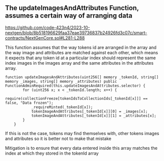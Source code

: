 ## The updateImagesAndAttributes Function, assumes a certain way of arranging data 

https://github.com/code-423n4/2023-10-nextgen/blob/8b518196629faa37eae39736837b24926fd3c07c/smart-contracts/NextGenCore.sol#L281-L288

This function assumes that the way tokens id are arranged in the array and the way image and attributes are matched against each other, which means it expects that any token id at a particular index should represent the same index images in the images array and the same attributes in the attributes array.

```solidity
function updateImagesAndAttributes(uint256[] memory _tokenId, string[] memory _images, string[] memory _attributes) public FunctionAdminRequired(this.updateImagesAndAttributes.selector) {
        for (uint256 x; x < _tokenId.length; x++) {
            require(collectionFreeze[tokenIdsToCollectionIds[_tokenId[x]]] == false, "Data frozen");
            _requireMinted(_tokenId[x]);
            tokenImageAndAttributes[_tokenId[x]][0] = _images[x];
            tokenImageAndAttributes[_tokenId[x]][1] = _attributes[x];
        }
    }
```

If this is not the case, tokens may find themselves with, other tokens images and attributes so it is better not to make that mistake

Mitigation is to ensure that every data entered inside this array matches the index at which they stored in the tokenId array
